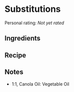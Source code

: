 <!-- Needs Manual Review -->

<!-- Do not modify sections with "AUTO-*". They are updated by make.py -->

# Substitutions

<!-- rating=0; (User can specify rating on scale of 1-5) -->
<!-- AUTO-UserRating -->
Personal rating: *Not yet rated*
<!-- /AUTO-UserRating -->

<!-- TODO: Capture image for Substitutions -->

## Ingredients



## Recipe



## Notes

* 1:1, Canola Oil: Vegetable Oil
